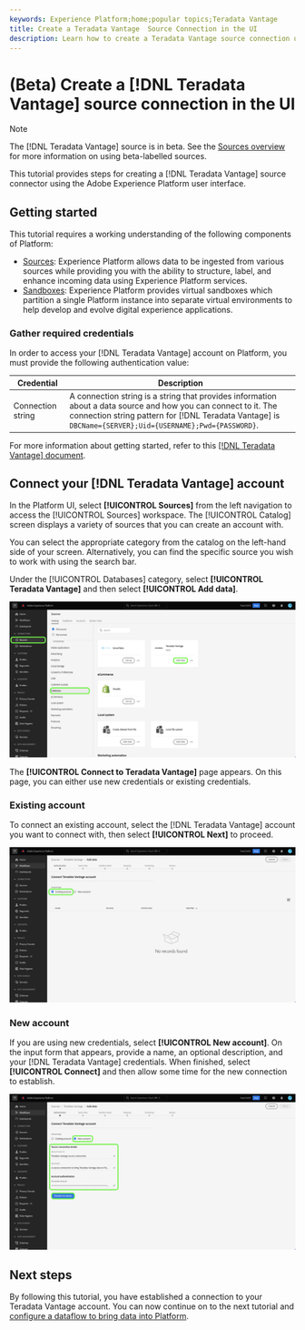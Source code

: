 ```yaml
---
keywords: Experience Platform;home;popular topics;Teradata Vantage
title: Create a Teradata Vantage  Source Connection in the UI
description: Learn how to create a Teradata Vantage source connection using the Adobe Experience Platform UI.
---
```

# (Beta) Create a [!DNL Teradata Vantage] source connection in the UI

>[!NOTE]
>
> The [!DNL Teradata Vantage] source is in beta. See the [Sources overview](../../../../home.md#terms-and-conditions) for more information on using beta-labelled sources.

This tutorial provides steps for creating a [!DNL Teradata Vantage] source connector using the Adobe Experience Platform user interface.

## Getting started

This tutorial requires a working understanding of the following components of Platform:

* [Sources](../../../../home.md): Experience Platform allows data to be ingested from various sources while providing you with the ability to structure, label, and enhance incoming data using Experience Platform services.
* [Sandboxes](../../../../../sandboxes/home.md): Experience Platform provides virtual sandboxes which partition a single Platform instance into separate virtual environments to help develop and evolve digital experience applications.

### Gather required credentials

In order to access your [!DNL Teradata Vantage] account on Platform, you must provide the following authentication value:

| Credential | Description |
| ---------- | ----------- |
| Connection string | A connection string is a string that provides information about a data source and how you can connect to it. The connection string pattern for [!DNL Teradata Vantage] is `DBCName={SERVER};Uid={USERNAME};Pwd={PASSWORD}`. | 

For more information about getting started, refer to this [[!DNL Teradata Vantage] document](https://docs.teradata.com/r/Teradata-VantageTM-Advanced-SQL-Engine-Security-Administration/July-2021/Setting-Up-the-Administrative-Infrastructure/Controlling-Access-to-the-Operating-System/Working-with-OS-Level-Security-Options).

## Connect your [!DNL Teradata Vantage] account

In the Platform UI, select **[!UICONTROL Sources]** from the left navigation to access the [!UICONTROL Sources] workspace. The [!UICONTROL Catalog] screen displays a variety of sources that you can create an account with.

You can select the appropriate category from the catalog on the left-hand side of your screen. Alternatively, you can find the specific source you wish to work with using the search bar.

Under the [!UICONTROL Databases] category, select **[!UICONTROL Teradata Vantage]** and then select **[!UICONTROL Add data]**.

![](../../../../images/tutorials/create/teradata/catalog.png)

The **[!UICONTROL Connect to Teradata Vantage]** page appears. On this page, you can either use new credentials or existing credentials.

### Existing account

To connect an existing account, select the [!DNL Teradata Vantage] account you want to connect with, then select **[!UICONTROL Next]** to proceed.

![](../../../../images/tutorials/create/teradata/existing.png)

### New account

If you are using new credentials, select **[!UICONTROL New account]**. On the input form that appears, provide a name, an optional description, and your [!DNL Teradata Vantage] credentials. When finished, select **[!UICONTROL Connect]** and then allow some time for the new connection to establish.

![](../../../../images/tutorials/create/teradata/new.png)

## Next steps

By following this tutorial, you have established a connection to your Teradata Vantage account. You can now continue on to the next tutorial and [configure a dataflow to bring data into Platform](../../dataflow/databases.md).
